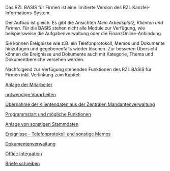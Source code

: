 Das RZL BASIS für Firmen ist eine limitierte Version des RZL Kanzlei-Informations-System.

Der Aufbau ist gleich. Es gibt die Ansichten *Mein Arbeitsplatz, Klienten und Firmen*. Für die BASIS stehen nicht alle Module zur Verfügung, wie beispielsweise die 
Aufgabenverwaltung oder die FinanzOnline-Anbindung.

Sie können Ereignisse wie z.B. ein Telefonprotokoll, Memos und Dokumente hinzufügen und gegebenenfalls wieder löschen. Zur besseren Übersicht können 
die Ereignisse und Dokumente auch mit Kategorie, Thema und Dokumentbereiche versehen werden.

Nachfolgend zur Verfügung stehenden Funktionen des RZL BASIS für Firmen inkl. Verlinkung zum Kapitel:

[Anlage der Mitarbeiter](../KIS/Erste%20Schritte/Anlage%20der%20Mitarbeiter.md)

[notwendige Vorarbeiten](../KIS/Erste%20Schritte/notwendige%20Vorarbeiten.md)

[Übernahme der Klientendaten aus der Zentralen Mandantenverwaltung](../KIS/Erste%20Schritte/Übernahme%20der%20Klientendaten%20aus%20der%20Zentralen%20Mandantenverwaltung.md)

[Programmstart und mögliche Funktionen](../KIS/Allgemeine%20Programmbedienung/Programmstart%20und%20mögliche%20Funktionen.md)

[Anlage von sonstigen Stammdaten](../KIS/Stammdaten/Sonstige%20Stammdaten.md)

[Ereignisse - Telefonprotokoll und sonstige Memos](../KIS/Ereignisse/Telefonprotokoll%20und%20sonstige%20Memos.md)

[Dokumentenverwaltung](../KIS/Dokumentenverwaltung/Allgemeines.md)

[Office Integration](../KIS/Office%20Integration/Add-Ins.md)

[Briefe schreiben](../KIS/Arbeitsabläufe/Brief%20bzw.%20Dokument.md)
